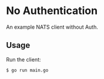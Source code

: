 # No Authentication

An example NATS client without Auth.

## Usage

Run the client:

```bash
$ go run main.go
```
